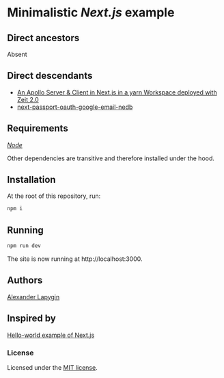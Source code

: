 # Minimalistic *Next.js* example

## Direct ancestors

Absent

## Direct descendants

- [An Apollo Server & Client in Next.js in a yarn Workspace deployed with Zeit 2.0](https://github.com/softspider/zeit-now-next-typescript-graphql-apollo)
- [next-passport-oauth-google-email-nedb](https://github.com/softspider/next-passport-oauth-google-email-nedb)

## Requirements

[*Node*](https://nodejs.org/en/download/package-manager/)

Other dependencies are transitive and therefore installed under the hood.

## Installation

At the root of this repository, run:

```sh
npm i
```

## Running

```sh
npm run dev
```

The site is now running at http://localhost:3000.  

## Authors

[Alexander Lapygin](https://github.com/AlexanderLapygin)

## Inspired by

[Hello-world example of Next.js](https://github.com/zeit/next.js/tree/canary/examples/hello-world)

### License

Licensed under the [MIT license](./LICENSE).
